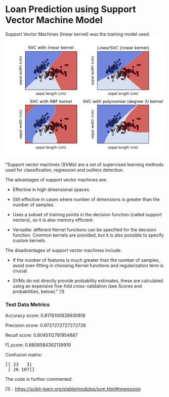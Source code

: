 # Loan Prediction using Support Vector Machine Model

Support Vector Machines (linear kernel) was the training model used.
![SVM](sphx_glr_plot_iris_svc_001.png)

"Support vector machines (SVMs) are a set of supervised learning methods used for classification, regression and outliers detection.

The advantages of support vector machines are:

- Effective in high dimensional spaces.

- Still effective in cases where number of dimensions is greater than the number of samples.

- Uses a subset of training points in the decision function (called support vectors), so it is also memory efficient.

- Versatile: different Kernel functions can be specified for the decision function. Common kernels are provided, but it is also possible to specify custom kernels.

The disadvantages of support vector machines include:

- If the number of features is much greater than the number of samples, avoid over-fitting in choosing Kernel functions and regularization term is crucial.

- SVMs do not directly provide probability estimates, these are calculated using an expensive five-fold cross-validation (see Scores and probabilities, below)." [1]

### Test Data Metrics

Accuracy score:  0.8176100628930818

Precision score:  0.9727272727272728

Recall score:  0.8045112781954887

f1_score:  0.8806584362139919

Confusion matrix:
<pre>
[[ 23   3]
 [ 26 107]]
</pre>

The code is further commented.

[1] - <https://scikit-learn.org/stable/modules/svm.html#regression>
